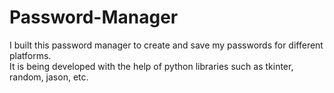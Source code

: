 # Password-Manager
I built this password manager to create and save my passwords for different platforms.    
It is being developed with the help of python libraries such as tkinter, random, jason, etc.
